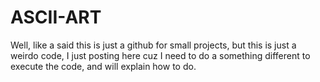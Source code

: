 # ASCII-ART

Well, like a said this is just a github for small projects, but this is just a weirdo code, I just posting here cuz I need to do a something different to execute the code, and will explain how to do. 
